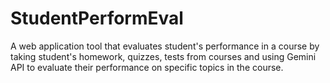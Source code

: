 # StudentPerformEval
A web application tool that evaluates student's performance in a course by taking student's homework, quizzes, tests from courses and using Gemini API to evaluate their performance on specific topics in the course. 
